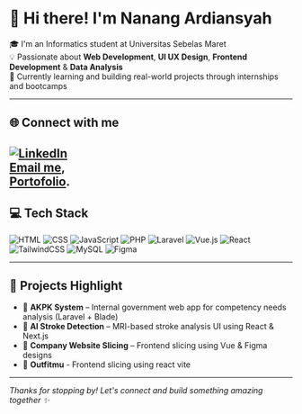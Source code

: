 # 👋 Hi there! I'm Nanang Ardiansyah

🎓 I'm an Informatics student at Universitas Sebelas Maret  
💡 Passionate about **Web Development**, **UI UX Design**, **Frontend Development** & **Data Analysis**  
🚀 Currently learning and building real-world projects through internships and bootcamps  

---

## 🌐 Connect with me
[![LinkedIn](https://img.shields.io/badge/LinkedIn-0077B5?style=flat&logo=linkedin&logoColor=white)](https://www.linkedin.com/in/nanang-ard/)    
[Email me](mailto:ardiansyahnanang984@gmail.com),     
[Portofolio](https://portofolio-nanang.vercel.app/).
---

## 💻 Tech Stack
![HTML](https://img.shields.io/badge/HTML5-E34F26?style=flat&logo=html5&logoColor=white)
![CSS](https://img.shields.io/badge/CSS3-1572B6?style=flat&logo=css3&logoColor=white)
![JavaScript](https://img.shields.io/badge/JavaScript-F7DF1E?style=flat&logo=javascript&logoColor=black)
![PHP](https://img.shields.io/badge/PHP-777BB4?style=flat&logo=php&logoColor=white)
![Laravel](https://img.shields.io/badge/Laravel-F55247?style=flat&logo=laravel&logoColor=white)
![Vue.js](https://img.shields.io/badge/Vue.js-42b883?style=flat&logo=vue.js&logoColor=white)
![React](https://img.shields.io/badge/React-20232A?style=flat&logo=react&logoColor=61DAFB)
![TailwindCSS](https://img.shields.io/badge/TailwindCSS-06B6D4?style=flat&logo=tailwind-css&logoColor=white)
![MySQL](https://img.shields.io/badge/MySQL-4479A1?style=flat&logo=mysql&logoColor=white)
![Figma](https://img.shields.io/badge/Figma-F24E1E?style=flat&logo=figma&logoColor=white)

---

## 📌 Projects Highlight
- 🎯 **AKPK System** – Internal government web app for competency needs analysis (Laravel + Blade)
- 🧠 **AI Stroke Detection** – MRI-based stroke analysis UI using React & Next.js
- 🏢 **Company Website Slicing** – Frontend slicing using Vue & Figma designs
- 🎯 **Outfitmu** - Frontend slicing using react vite

---

_Thanks for stopping by! Let's connect and build something amazing together ✨_

